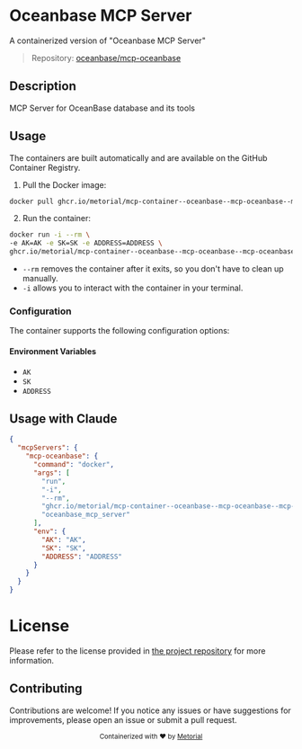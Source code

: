
# Oceanbase MCP Server

A containerized version of "Oceanbase MCP Server"

> Repository: [oceanbase/mcp-oceanbase](https://github.com/oceanbase/mcp-oceanbase)

## Description

MCP Server for OceanBase database and its tools


## Usage

The containers are built automatically and are available on the GitHub Container Registry.

1. Pull the Docker image:

```bash
docker pull ghcr.io/metorial/mcp-container--oceanbase--mcp-oceanbase--mcp-oceanbase
```

2. Run the container:

```bash
docker run -i --rm \ 
-e AK=AK -e SK=SK -e ADDRESS=ADDRESS \
ghcr.io/metorial/mcp-container--oceanbase--mcp-oceanbase--mcp-oceanbase  "oceanbase_mcp_server"
```

- `--rm` removes the container after it exits, so you don't have to clean up manually.
- `-i` allows you to interact with the container in your terminal.



### Configuration

The container supports the following configuration options:




#### Environment Variables

- `AK`
- `SK`
- `ADDRESS`




## Usage with Claude

```json
{
  "mcpServers": {
    "mcp-oceanbase": {
      "command": "docker",
      "args": [
        "run",
        "-i",
        "--rm",
        "ghcr.io/metorial/mcp-container--oceanbase--mcp-oceanbase--mcp-oceanbase",
        "oceanbase_mcp_server"
      ],
      "env": {
        "AK": "AK",
        "SK": "SK",
        "ADDRESS": "ADDRESS"
      }
    }
  }
}
```

# License

Please refer to the license provided in [the project repository](https://github.com/oceanbase/mcp-oceanbase) for more information.

## Contributing

Contributions are welcome! If you notice any issues or have suggestions for improvements, please open an issue or submit a pull request.

<div align="center">
  <sub>Containerized with ❤️ by <a href="https://metorial.com">Metorial</a></sub>
</div>
  